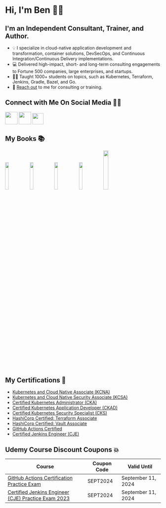 # Hi, I'm Ben 👋🏻

## **I'm an Independent Consultant, Trainer, and Author.**

* 💡 I specialize in cloud-native application development and transformation, container solutions, DevSecOps, and Continuous Integration/Continuous Delivery implementations.
* 💻 Delivered high-impact, short- and long-term consulting engagements to Fortune 500 companies, large enterprises, and startups.
* 👨‍🏫 Taught 1000+ students on topics, such as Kubernetes, Terraform, Jenkins, Gradle, Bazel, and Go.
* 📩 [Reach out](mailto:benjamin.muschko@automatedascent.com) to me for consulting or training.

## Connect with Me On Social Media 🤝🏻

<a href="https://www.linkedin.com/in/benjaminmuschko/"><img src="https://img.icons8.com/color/96/000000/linkedin.png"  width="40" height="40"></a>
<a href="https://twitter.com/bmuschko"><img src="https://img.icons8.com/color/96/000000/twitter.png" width="40" height="40"></a>
<a href="https://techhub.social/@bmuschko"><img src="https://img.icons8.com/external-tal-revivo-color-tal-revivo/96/null/external-mastodon-is-an-online-self-hosted-social-media-and-social-networking-service-logo-color-tal-revivo.png" width="36" height="36"></a>

##  My Books 📚

<a href="https://amzn.to/39KqVxP"><img src="https://automatedascent.com/images/books/cka-study-guide.jpg" style="width: 15%;"></a>
<a href="https://www.amazon.com/Certified-Kubernetes-Security-Specialist-Depth/dp/1098132971/"><img src="https://automatedascent.com/images/books/cks-study-guide.jpg" style="width: 15%;"></a>
<a href="https://amzn.to/3ncOy5k"><img src="https://automatedascent.com/images/books/ckad-study-guide.jpg" style="width: 15%;"></a>
<a href="https://www.amazon.com/Certified-Kubernetes-Application-Developer-Study-ebook/dp/B0D4X23FSY"><img src="https://automatedascent.com/images/books/ckad-study-guide-2nd.jpg" style="width: 15%;"></a>
<a href="https://amzn.to/3xNUTJ9"><img src="https://automatedascent.com/images/books/gradle-in-action.jpg" style="width: 18%;"></a>

##  My Certifications 🏅

* [Kubernetes and Cloud Native Associate (KCNA)](https://www.credly.com/badges/2cc07969-f289-4dac-bb57-f154901b0c22)
* [Kubernetes and Cloud Native Security Associate (KCSA)](https://www.credly.com/badges/6040361d-481e-4c5a-9243-806d4d416e5f)
* [Certified Kubernetes Administrator (CKA)](https://www.credly.com/badges/9a599e63-6155-422e-b169-8eaaed5369ab)
* [Certified Kubernetes Application Developer (CKAD)](https://www.credly.com/badges/98ba0895-b669-47d5-8206-50b7223940e3)
* [Certified Kubernetes Security Specialist (CKS)](https://www.credly.com/badges/24cb66c7-74ac-461a-95a4-d272d42bfdaa)
* [HashiCorp Certified: Terraform Associate](https://www.credly.com/badges/d571af1f-3557-4170-977f-84c0dd4d1c7a)
* [HashiCorp Certified: Vault Associate](https://www.credly.com/badges/7e935870-6de7-46e2-8956-78bb2009041e)
* [GitHub Actions Certified](https://www.credly.com/badges/96b903c0-8709-48d9-a2a2-6879695c256a)
* [Certified Jenkins Engineer (CJE)](https://certificates.cloudbees.com/cd0e3338-9080-416b-aba2-3f75f9fe349f)

## Udemy Course Discount Coupons 💥

| Course      | Coupon Code | Valid Until |
| ----------- | ----------- | ----------- |
| [GitHub Actions Certification Practice Exam](https://www.udemy.com/course/github-actions-certification-practice-exam/) | SEPT2024 | September 11, 2024 |
| [Certified Jenkins Engineer (CJE) Practice Exam 2023](https://www.udemy.com/course/certified-jenkins-engineer-practice-exam/) | SEPT2024 | September 11, 2024 |
